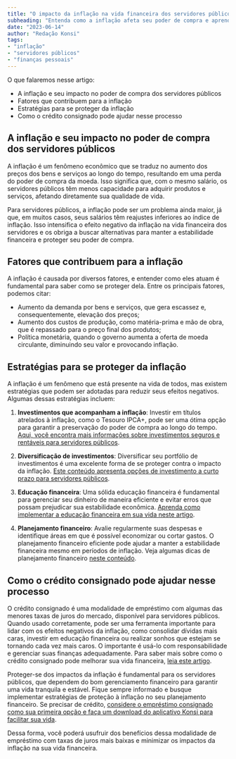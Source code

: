 ```yaml
---
title: "O impacto da inflação na vida financeira dos servidores públicos: como se proteger"
subheading: "Entenda como a inflação afeta seu poder de compra e aprenda estratégias para enfrentá-la de maneira eficiente."
date: "2023-06-14"
author: "Redação Konsi"
tags:
- "inflação"
- "servidores públicos"
- "finanças pessoais"
---
```


O que falaremos nesse artigo:
- A inflação e seu impacto no poder de compra dos servidores públicos
- Fatores que contribuem para a inflação
- Estratégias para se proteger da inflação
- Como o crédito consignado pode ajudar nesse processo

## A inflação e seu impacto no poder de compra dos servidores públicos

A inflação é um fenômeno econômico que se traduz no aumento dos preços dos bens e serviços ao longo do tempo, resultando em uma perda do poder de compra da moeda. Isso significa que, com o mesmo salário, os servidores públicos têm menos capacidade para adquirir produtos e serviços, afetando diretamente sua qualidade de vida.

Para servidores públicos, a inflação pode ser um problema ainda maior, já que, em muitos casos, seus salários têm reajustes inferiores ao índice de inflação. Isso intensifica o efeito negativo da inflação na vida financeira dos servidores e os obriga a buscar alternativas para manter a estabilidade financeira e proteger seu poder de compra.

## Fatores que contribuem para a inflação

A inflação é causada por diversos fatores, e entender como eles atuam é fundamental para saber como se proteger dela. Entre os principais fatores, podemos citar:

- Aumento da demanda por bens e serviços, que gera escassez e, consequentemente, elevação dos preços;
- Aumento dos custos de produção, como matéria-prima e mão de obra, que é repassado para o preço final dos produtos;
- Política monetária, quando o governo aumenta a oferta de moeda circulante, diminuindo seu valor e provocando inflação.

## Estratégias para se proteger da inflação

A inflação é um fenômeno que está presente na vida de todos, mas existem estratégias que podem ser adotadas para reduzir seus efeitos negativos. Algumas dessas estratégias incluem:

1. **Investimentos que acompanham a inflação**: Investir em títulos atrelados à inflação, como o Tesouro IPCA+, pode ser uma ótima opção para garantir a preservação do poder de compra ao longo do tempo. [Aqui, você encontra mais informações sobre investimentos seguros e rentáveis para servidores públicos](https://konsi.com.br/postagens/investimento-para-servidores-pblicos-conhecendo-as-melhores-opes).

2. **Diversificação de investimentos**: Diversificar seu portfólio de investimentos é uma excelente forma de se proteger contra o impacto da inflação. [Este conteúdo apresenta opções de investimento a curto prazo para servidores públicos](https://konsi.com.br/postagens/investimentos-a-curto-prazo-para-servidores-pblicos-opes-seguras-e-rentveis).

3. **Educação financeira**: Uma sólida educação financeira é fundamental para gerenciar seu dinheiro de maneira eficiente e evitar erros que possam prejudicar sua estabilidade econômica. [Aprenda como implementar a educação financeira em sua vida neste artigo](https://konsi.com.br/postagens/a-importncia-da-educao-financeira-para-servidores-pblicos-e-como-implement-la-em-sua-vida).

4. **Planejamento financeiro**: Avalie regularmente suas despesas e identifique áreas em que é possível economizar ou cortar gastos. O planejamento financeiro eficiente pode ajudar a manter a estabilidade financeira mesmo em períodos de inflação. Veja algumas dicas de planejamento financeiro [neste conteúdo](https://konsi.com.br/postagens/como-criar-e-seguir-um-oramento-financeiro-pessoal-para-servidores-pblicos).

## Como o crédito consignado pode ajudar nesse processo

O crédito consignado é uma modalidade de empréstimo com algumas das menores taxas de juros do mercado, disponível para servidores públicos. Quando usado corretamente, pode ser uma ferramenta importante para lidar com os efeitos negativos da inflação, como consolidar dívidas mais caras, investir em educação financeira ou realizar sonhos que estejam se tornando cada vez mais caros. O importante é usá-lo com responsabilidade e gerenciar suas finanças adequadamente. Para saber mais sobre como o crédito consignado pode melhorar sua vida financeira, [leia este artigo](https://konsi.com.br/postagens/crdito-consignado-como-utiliz-lo-para-melhorar-sua-vida-financeira).

Proteger-se dos impactos da inflação é fundamental para os servidores públicos, que dependem do bom gerenciamento financeiro para garantir uma vida tranquila e estável. Fique sempre informado e busque implementar estratégias de proteção à inflação no seu planejamento financeiro. Se precisar de crédito, [considere o empréstimo consignado como sua primeira opção e faça um download do aplicativo Konsi para facilitar sua vida](https://konsi.com.br/download).

Dessa forma, você poderá usufruir dos benefícios dessa modalidade de empréstimo com taxas de juros mais baixas e minimizar os impactos da inflação na sua vida financeira.